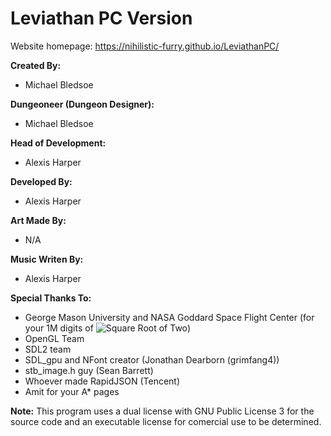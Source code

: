 Leviathan PC Version
=======

Website homepage: https://nihilistic-furry.github.io/LeviathanPC/

**Created By:**
* Michael Bledsoe

**Dungeoneer (Dungeon Designer):**
* Michael Bledsoe 

**Head of Development:**
* Alexis Harper

**Developed By:**
* Alexis Harper

**Art Made By:**
* N/A

**Music Writen By:**
* Alexis Harper

**Special Thanks To:**
* George Mason University and NASA Goddard Space Flight Center (for your 1M digits of <img src="https://latex.codecogs.com/svg.latex?\sqrt{2}" title="Square Root of Two" />)
* OpenGL Team
* SDL2 team
* SDL_gpu and NFont creator (Jonathan Dearborn (grimfang4))
* stb_image.h guy (Sean Barrett)
* Whoever made RapidJSON (Tencent)
* Amit for your A* pages

**Note:**
This program uses a dual license with GNU Public License 3 for the source code and an executable license for comercial use to be determined.
